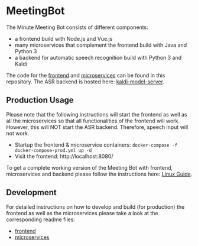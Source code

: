 # MeetingBot
The Minute Meeting Bot consists of different components:
- a frontend build with Node.js and Vue.js 
- many microservices that complement the frontend build with Java and Python 3
- a backend for automatic speech recognition build with Python 3 and Kaldi 

The code for the [frontend](./frontend/) and [microservices](./backend/) can be found in this repository. The ASR backend is hosted here: [kaldi-model-server](https://github.com/uhh-lt/kaldi-model-server).

## Production Usage
Please note that the following instructions will start the frontend as well as all the microservices so that all functionalities of the frontend will work. 
However, this will NOT start the ASR backend. 
Therefore, speech input will not work. 
- Startup the frontend & microservice containers: `docker-compose -f docker-compose-prod.yml up -d`
- Visit the frontend: http://localhost:8080/

To get a complete working version of the Meeting Bot with frontend, microservices and backend please follow the instructions here: [Linux Guide](./linux-guide.md).

## Development
For detailed instructions on how to develop and build (for production) the frontend as well as the microservices please take a look at the corresponding readme files:
- [frontend](./frontend/)
- [microservices](./backend/)
